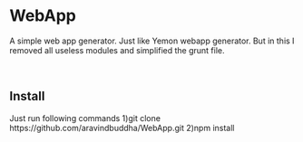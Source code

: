 WebApp
======

A simple web app generator. Just like Yemon webapp generator. But in this I removed all useless modules and simplified the grunt file.

<br />
<h2>Install</h2>
Just run following commands
1)git clone https://github.com/aravindbuddha/WebApp.git
2)npm install

<br />



